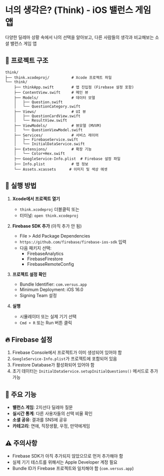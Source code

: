 # 너의 생각은? (Think) - iOS 밸런스 게임 앱

다양한 딜레마 상황 속에서 나의 선택을 알아보고, 다른 사람들의 생각과 비교해보는 소셜 밸런스 게임 앱

## 📱 프로젝트 구조

```
think/
├── think.xcodeproj/          # Xcode 프로젝트 파일
└── think/
    ├── thinkApp.swift        # 앱 진입점 (Firebase 설정 포함)
    ├── ContentView.swift     # 메인 뷰
    ├── Models/               # 데이터 모델
    │   ├── Question.swift
    │   └── QuestionCategory.swift
    ├── Views/                # UI 뷰
    │   ├── QuestionCardView.swift
    │   └── ResultView.swift
    ├── ViewModels/           # 뷰모델 (MVVM)
    │   └── QuestionViewModel.swift
    ├── Services/             # 서비스 레이어
    │   ├── FirebaseService.swift
    │   └── InitialDataService.swift
    ├── Extensions/           # 확장 기능
    │   └── Color+Hex.swift
    ├── GoogleService-Info.plist  # Firebase 설정 파일
    ├── Info.plist            # 앱 정보
    └── Assets.xcassets      # 이미지 및 색상 에셋
```

## 🚀 실행 방법

1. **Xcode에서 프로젝트 열기**
   - `think.xcodeproj` 더블클릭 또는
   - 터미널: `open think.xcodeproj`

2. **Firebase SDK 추가** (아직 추가 안 됨)
   - File > Add Package Dependencies
   - `https://github.com/firebase/firebase-ios-sdk` 입력
   - 다음 패키지 선택:
     - FirebaseAnalytics
     - FirebaseFirestore
     - FirebaseRemoteConfig

3. **프로젝트 설정 확인**
   - Bundle Identifier: `com.versus.app`
   - Minimum Deployment: iOS 16.0
   - Signing Team 설정

4. **실행**
   - 시뮬레이터 또는 실제 기기 선택
   - `Cmd + R` 또는 Run 버튼 클릭

## 🔥 Firebase 설정

1. Firebase Console에서 프로젝트가 이미 생성되어 있어야 함
2. `GoogleService-Info.plist`가 프로젝트에 포함되어 있음
3. Firestore Database가 활성화되어 있어야 함
4. 초기 데이터는 `InitialDataService.setupInitialQuestions()` 메서드로 추가 가능

## 📝 주요 기능

- **밸런스 게임**: 2지선다 딜레마 질문
- **실시간 통계**: 다른 사용자들의 선택 비율 확인
- **소셜 공유**: 결과를 SNS에 공유
- **카테고리**: 연애, 직장생활, 우정, 만약에게임

## ⚠️ 주의사항

- Firebase SDK가 아직 추가되지 않았으므로 먼저 추가해야 함
- 실제 기기 테스트를 위해서는 Apple Developer 계정 필요
- Bundle ID가 Firebase 프로젝트와 일치해야 함 (`com.versus.app`)